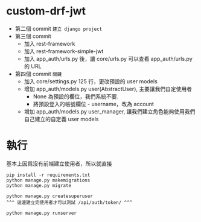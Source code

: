 # custom-drf-jwt

- 第二個 commit ```建立 django project```
- 第三個 commit
    - 加入 rest-framework
    - 加入 rest-framework-simple-jwt
    - 加入 app_auth/urls.py 後，讓 core/urls.py 可以查看 app_auth/urls.py 的 URL
- 第四個 commit ```關鍵```
    - 加入 core/settings.py 125 行，更改預設的 user models
    - 增加 app_auth/models.py user(AbstractUser), 主要讓我們自定使用者
      - None 為預設的欄位，我們系統不要.
      - 將預設登入的帳號欄位 - username，改為 account
    - 增加 app_auth/models.py user_manager, 讓我們建立角色能夠使用我們自己建立的自定義 user models
    
# 執行

基本上因爲沒有前端建立使用者，所以就直接

```
pip install -r requirements.txt
python manage.py makemigrations
python manage.py migrate

python manage.py createsuperuser 
^^^ 這邊建立完使用者才可以測試 /api/auth/token/ ^^^ 

python manage.py runserver
```